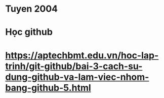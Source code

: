 # Tuyen 2004
# Học github
# https://aptechbmt.edu.vn/hoc-lap-trinh/git-github/bai-3-cach-su-dung-github-va-lam-viec-nhom-bang-github-5.html

  


  

  
